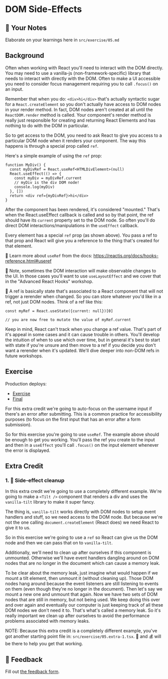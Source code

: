 # DOM Side-Effects

## 📝 Your Notes

Elaborate on your learnings here in `src/exercise/05.md`

## Background

Often when working with React you'll need to interact with the DOM directly. You
may need to use a vanilla-js (non-framework-specific) library that needs to
interact with directly with the DOM. Often to make a UI accessible you need to
consider focus management requiring you to call `.focus()` on an input.

Remember that when you do: `<div>hi</div>` that's actually syntactic sugar for a
`React.createElement` so you don't actually have access to DOM nodes in your
render method. In fact, DOM nodes aren't created at all until the
`ReactDOM.render` method is called. Your component's render method is really
just responsible for creating and returning React Elements and has nothing to do
with the DOM in particular.

So to get access to the DOM, you need to ask React to give you access to a
particular DOM node when it renders your component. The way this happens is
through a special prop called `ref`.

Here's a simple example of using the `ref` prop:

```tsx
function MyDiv() {
  const myDivRef = React.useRef<HTMLDivElement>(null)
  React.useEffect(() => {
    const myDiv = myDivRef.current
    // myDiv is the div DOM node!
    console.log(myDiv)
  }, [])
  return <div ref={myDivRef}>hi</div>
}
```

After the component has been rendered, it's considered "mounted." That's when
the React.useEffect callback is called and so by that point, the ref should have
its `current` property set to the DOM node. So often you'll do direct DOM
interactions/manipulations in the `useEffect` callback.

Every element has a special `ref` prop (as shown above). You pass a ref to that
prop and React will give you a reference to the thing that's created for that
element.

📜 Learn more about `useRef` from the docs:
https://reactjs.org/docs/hooks-reference.html#useref

🦉 Note, sometimes the DOM interaction will make observable changes to the UI.
In those cases you'll want to use `useLayoutEffect` and we cover that in the
"Advanced React Hooks" workshop.

🦉 A ref is basically state that's associated to a React component that will not
trigger a rerender when changed. So you can store whatever you'd like in a ref,
not just DOM nodes. Think of a ref like this:

```tsx
const myRef = React.useState({current: null})[0]

// you are now free to mutate the value of myRef.current
```

Keep in mind, React can't track when you change a ref value. That's part of it's
appeal in some cases and it can cause trouble in others. You'll develop the
intuition of when to use which over time, but in general it's best to start with
state if you're unsure and then move to a ref if you decide you don't want a
rerender when it's updated. We'll dive deeper into non-DOM refs in future
workshops.

## Exercise

Production deploys:

- [Exercise](https://react-hooks-next.netlify.app/isolated/exercise/05.tsx)
- [Final](https://react-hooks-next.netlify.app/isolated/final/05.tsx)

For this extra credit we're going to auto-focus on the username input if there's
an error after submitting. This is a common practice for accessibility purposes
(to focus on the first input that has an error after a form submission).

So for this exercise you're going to use `useRef`. The example above should be
enough to get you working. You'll pass the ref you create to the input and then
in a `useEffect` you'll call `.focus()` on the input element whenever the error
is displayed.

## Extra Credit

### 1. 💯 Side-effect cleanup

In this extra credit we're going to use a completely different example. We're
going to make a `<Tilt />` component that renders a div and uses the
`vanilla-tilt` library to make it super fancy.

The thing is, `vanilla-tilt` works directly with DOM nodes to setup event
handlers and stuff, so we need access to the DOM node. But because we're not the
one calling `document.createElement` (React does) we need React to give it to
us.

So in this exercise we're going to use a `ref` so React can give us the DOM node
and then we can pass that on to `vanilla-tilt`.

Additionally, we'll need to clean up after ourselves if this component is
unmounted. Otherwise we'll have event handlers dangling around on DOM nodes that
are no longer in the document which can cause a memory leak.

To be clear about the memory leak, just imagine what would happen if we mount a
tilt element, then unmount it (without cleaning up). Those DOM nodes hang around
because the event listeners are still listening to events on them (even though
they're no longer in the document). Then let's say we mount a new one and
unmount that again. Now we have two sets of DOM nodes that are still in memory,
but not being used. We keep doing this over and over again and eventually our
computer is just keeping track of all these DOM nodes we don't need it to.
That's what's called a memory leak. So it's really important we clean up after
ourselves to avoid the performance problems associated with memory leaks.

NOTE: Because this extra credit is a completely different example, you've got
another starting point file in: `src/exercise/05.extra-1.tsx`. 🐨 and 💰 will be
there to help you get that working.

## 🦉 Feedback

Fill out
[the feedback form](https://ws.kcd.im/?ws=React%20Hooks%20%F0%9F%8E%A3&e=05%3A%20useRef%20and%20useEffect%3A%20DOM%20interaction&em=).

